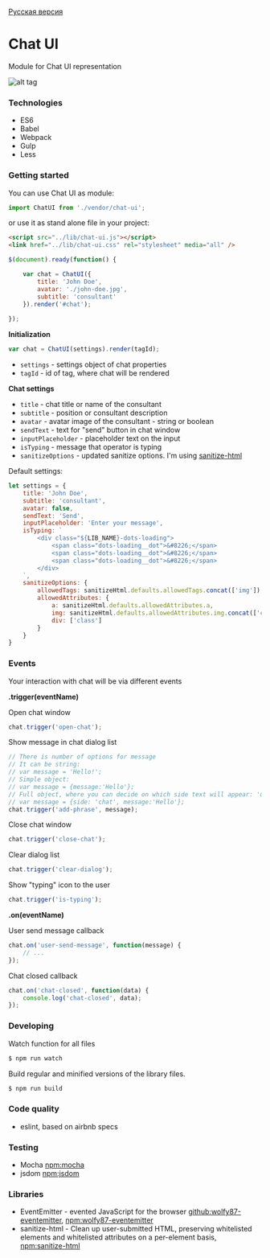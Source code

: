 [Русская версия](https://github.com/artemdemo/chat-ui/blob/master/readme-ru.md)

# Chat UI

Module for Chat UI representation

![alt tag](https://github.com/artemdemo/chat-ui/blob/master/img/chat-themes.png)

### Technologies

* ES6
* Babel
* Webpack
* Gulp
* Less

### Getting started

You can use Chat UI as module:

```javascript
import ChatUI from './vendor/chat-ui';
```

or use it as stand alone file in your project: 

```html
<script src="../lib/chat-ui.js"></script>
<link href="../lib/chat-ui.css" rel="stylesheet" media="all" />
```

```javascript
$(document).ready(function() {

    var chat = ChatUI({
        title: 'John Doe',
        avatar: './john-doe.jpg',
        subtitle: 'consultant'
    }).render('#chat');
    
});
```

**Initialization**

```javascript
var chat = ChatUI(settings).render(tagId);
```

* `settings` - settings object of chat properties
* `tagId` - id of tag, where chat will be rendered

**Chat settings**

* `title` - chat title or name of the consultant
* `subtitle` - position or consultant description
* `avatar` - avatar image of the consultant - string or boolean
* `sendText` - text for "send" button in chat window
* `inputPlaceholder` - placeholder text on the input
* `isTyping` - message that operator is typing
* `sanitizeOptions` - updated sanitize options. I'm using [sanitize-html](https://www.npmjs.com/package/sanitize-html)

Default settings:

```javascript
let settings = {
    title: 'John Doe',
    subtitle: 'consultant',
    avatar: false,
    sendText: 'Send',
    inputPlaceholder: 'Enter your message',
    isTyping: `
        <div class="${LIB_NAME}-dots-loading">
            <span class="dots-loading__dot">&#8226;</span>
            <span class="dots-loading__dot">&#8226;</span>
            <span class="dots-loading__dot">&#8226;</span>
        </div>
    `,
    sanitizeOptions: {
        allowedTags: sanitizeHtml.defaults.allowedTags.concat(['img']),
        allowedAttributes: {
            a: sanitizeHtml.defaults.allowedAttributes.a,
            img: sanitizeHtml.defaults.allowedAttributes.img.concat(['class']),
            div: ['class']
        }
    }
}
```

### Events

Your interaction with chat will be via different events
 
**.trigger(eventName)**

Open chat window

```javascript
chat.trigger('open-chat');
```

Show message in chat dialog list

```javascript
// There is number of options for message
// It can be string:
// var message = 'Hello!';
// Simple object:
// var message = {message:'Hello'};
// Full object, where you can decide on which side text will appear: 'user' or 'chat'
// var message = {side: 'chat', message:'Hello'};
chat.trigger('add-phrase', message);
```

Close chat window

```javascript
chat.trigger('close-chat');
```

Clear dialog list

```javascript
chat.trigger('clear-dialog');
```

Show "typing" icon to the user

```javascript
chat.trigger('is-typing');
```

**.on(eventName)**

User send message callback

```javascript
chat.on('user-send-message', function(message) {
    // ...
});
```

Chat closed callback

```javascript
chat.on('chat-closed', function(data) {
    console.log('chat-closed', data);
});
```

### Developing

Watch function for all files

```bash
$ npm run watch
```

Build regular and minified versions of the library files.

```bash
$ npm run build
```

### Code quality

* eslint, based on airbnb specs

### Testing

* Mocha [npm:mocha](https://www.npmjs.com/package/mocha)
* jsdom [npm:jsdom](https://www.npmjs.com/package/jsdom)

### Libraries

* EventEmitter - evented JavaScript for the browser [github:wolfy87-eventemitter](https://github.com/Olical/EventEmitter), [npm:wolfy87-eventemitter](https://www.npmjs.com/package/wolfy87-eventemitter)
* sanitize-html - Clean up user-submitted HTML, preserving whitelisted elements and whitelisted attributes on a per-element basis,
[npm:sanitize-html](https://www.npmjs.com/package/sanitize-html)
